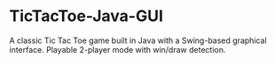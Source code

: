 # TicTacToe-Java-GUI
A classic Tic Tac Toe game built in Java with a Swing-based graphical interface. Playable 2-player mode with win/draw detection.
